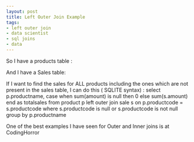 ```yaml
--- 
layout: post
title: Left Outer Join Example
tags: 
- left outer join
- data scientist
- sql joins
- data
---
```

So I have a products table :


And I have a Sales table:


If I want to find the sales for ALL products including the ones which are not present in the sales table, I can do this ( SQLITE syntax) :
select p.productname, 
case when sum(amount) is null then 0 else sum(s.amount) end as totalsales 
from product p left outer join sale s on p.productcode = s.productcode 
where s.productcode is null or s.productcode is not null group by p.productname 


One of the best examples I have seen for Outer and Inner joins is at CodingHorror

